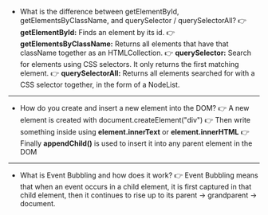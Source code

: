 - What is the difference between getElementById, getElementsByClassName, and querySelector / querySelectorAll?
👉 **getElementById:** Finds an element by its id.
👉 **getElementsByClassName:** Returns all elements that have that className together as an HTMLCollection.
👉 **querySelector:** Search for elements using CSS selectors. It only returns the first matching element.
👉 **querySelectorAll:** Returns all elements searched for with a CSS selector together, in the form of a NodeList.

---

- How do you create and insert a new element into the DOM?
👉 A new element is created with document.createElement("div")
👉 Then write something inside using **element.innerText** or **element.innerHTML**
👉 Finally **appendChild()** is used to insert it into any parent element in the DOM

--- 

- What is Event Bubbling and how does it work?
👉 Event Bubbling means that when an event occurs in a child element, it is first captured in that child element, then it continues to rise up to its parent → grandparent → document.